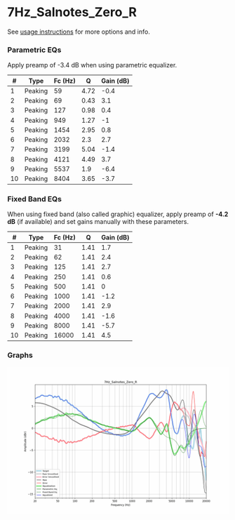 # 7Hz_Salnotes_Zero_R
See [usage instructions](https://github.com/jaakkopasanen/AutoEq#usage) for more options and info.

### Parametric EQs
Apply preamp of -3.4 dB when using parametric equalizer.

|   # | Type    |   Fc (Hz) |    Q |   Gain (dB) |
|-----|---------|-----------|------|-------------|
|   1 | Peaking |        59 | 4.72 |        -0.4 |
|   2 | Peaking |        69 | 0.43 |         3.1 |
|   3 | Peaking |       127 | 0.98 |         0.4 |
|   4 | Peaking |       949 | 1.27 |        -1   |
|   5 | Peaking |      1454 | 2.95 |         0.8 |
|   6 | Peaking |      2032 | 2.3  |         2.7 |
|   7 | Peaking |      3199 | 5.04 |        -1.4 |
|   8 | Peaking |      4121 | 4.49 |         3.7 |
|   9 | Peaking |      5537 | 1.9  |        -6.4 |
|  10 | Peaking |      8404 | 3.65 |        -3.7 |

### Fixed Band EQs
When using fixed band (also called graphic) equalizer, apply preamp of **-4.2 dB** (if available) and set gains manually with these parameters.

|   # | Type    |   Fc (Hz) |    Q |   Gain (dB) |
|-----|---------|-----------|------|-------------|
|   1 | Peaking |        31 | 1.41 |         1.7 |
|   2 | Peaking |        62 | 1.41 |         2.4 |
|   3 | Peaking |       125 | 1.41 |         2.7 |
|   4 | Peaking |       250 | 1.41 |         0.6 |
|   5 | Peaking |       500 | 1.41 |         0   |
|   6 | Peaking |      1000 | 1.41 |        -1.2 |
|   7 | Peaking |      2000 | 1.41 |         2.9 |
|   8 | Peaking |      4000 | 1.41 |        -1.6 |
|   9 | Peaking |      8000 | 1.41 |        -5.7 |
|  10 | Peaking |     16000 | 1.41 |         4.5 |

### Graphs
![](./7Hz_Salnotes_Zero_R.png)
